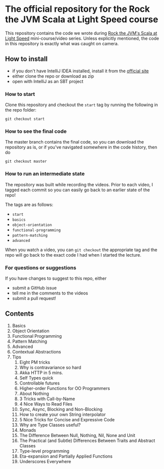 # The official repository for the Rock the JVM Scala at Light Speed course

This repository contains the code we wrote during  [Rock the JVM's Scala at Light Speed](https://rockthejvm.com/course/scala-at-light-speed) mini-course/video series. Unless explicitly mentioned, the code in this repository is exactly what was caught on camera.

## How to install

- if you don't have IntelliJ IDEA installed, install it from the [official site](https://jetbrains.com)
- either clone the repo or download as zip
- open with IntelliJ as an SBT project

### How to start

Clone this repository and checkout the `start` tag by running the following in the repo folder:

```
git checkout start
```

### How to see the final code

The master branch contains the final code, so you can download the repository as is, or if you've navigated somewhere in the code history, then do

```
git checkout master
```

### How to run an intermediate state

The repository was built while recording the videos. Prior to each video, I tagged each commit so you can easily go back to an earlier state of the repo!

The tags are as follows:

* `start`
* `basics`
* `object-orientation`
* `functional-programming`
* `pattern-matching`
* `advanced`

When you watch a video, you can `git checkout` the appropriate tag and the repo will go back to the exact code I had when I started the lecture.

### For questions or suggestions

If you have changes to suggest to this repo, either
- submit a GitHub issue
- tell me in the comments to the videos
- submit a pull request!

## Contents
  1. Basics
  2. Object Orientation
  3. Functional Programming
  4. Pattern Matching
  5. Advanced
  6. Contextual Abstractions
  7. Tips
     1. Eight PM tricks
     2. Why is contravariance so hard
     3. Akka HTTP in 5 mins.
     4. Self Types quick
     5. Controllable futures
     6. Higher-order Functions for OO Programmers
     7. About Nothing
     8. 3 Tricks with Call-by-Name
     9. 4 Nice Ways to Read Files
     10. Sync, Async, Blocking and Non-Blocking
     11. How to create your own String interpolator
     12. 5 Nice Tricks for Concise and Expressive Code
     13. Why are Type Classes useful?
     14. Monads <PENDING>
     15. The Difference Between Null, Nothing, Nil, None and Unit
     16. The Practical (and Subtle) Differences Between Traits and Abstract Classes
     17. Type-level programming <PENDING>
     18. Eta-expansion and Partially Applied Functions
     19. Underscores Everywhere
     
